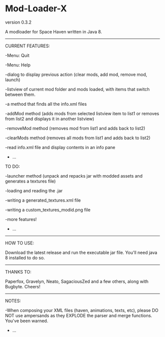 # Mod-Loader-X
version 0.3.2

A modloader for Space Haven written in Java 8.

---



CURRENT FEATURES:

-Menu: Quit

-Menu: Help

-dialog to display previous action (clear mods, add mod, remove mod, launch)

-listview of current mod folder and mods loaded, with items that switch between them.

-a method that finds all the info.xml files

-addMod method (adds mods from selected listview item to list1 or removes from list2 and displays it in another listview)

-removeMod method (removes mod from list1 and adds back to list2)

-clearMods method (removes all mods from list1 and adds back to list2)

-read info.xml file and display contents in an info pane

- ...



TO DO:

-launcher method (unpack and repacks jar with modded assets and generates a textures file)

-loading and reading the .jar

-writing a generated_textures.xml file

-writing a custom_textures_modid.png file

-more features!

- ...



---

HOW TO USE:

Download the latest release and run the executable jar file. You'll need java 8 installed to do so.

---

THANKS TO:

Paperfox, Gravelyn, Neato, SagaciousZed and a few others, along with Bugbyte. Cheers!

---

NOTES:

-When composing your XML files (haven, animations, texts, etc), please DO NOT use ampersands as they EXPLODE the parser and merge functions. You've been warned.

- ...

